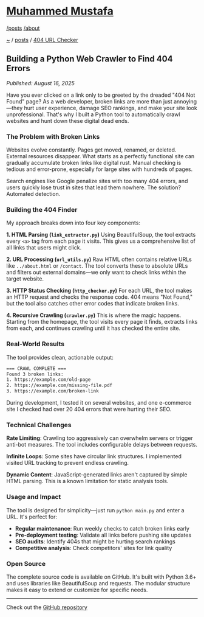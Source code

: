 # [Muhammed Mustafa](../README.md)

[/posts](/posts/README.md) [/about](/about/README.md)

[~](../README.md) / [posts](/posts/README.md) / [404 URL Checker](/posts/post1.md)

## Building a Python Web Crawler to Find 404 Errors


*Published: August 16, 2025*

Have you ever clicked on a link only to be greeted by the dreaded "404 Not Found" page? As a web developer, broken links are more than just annoying—they hurt user experience, damage SEO rankings, and make your site look unprofessional. That's why I built a Python tool to automatically crawl websites and hunt down these digital dead ends.

### The Problem with Broken Links

Websites evolve constantly. Pages get moved, renamed, or deleted. External resources disappear. What starts as a perfectly functional site can gradually accumulate broken links like digital rust. Manual checking is tedious and error-prone, especially for large sites with hundreds of pages.

Search engines like Google penalize sites with too many 404 errors, and users quickly lose trust in sites that lead them nowhere. The solution? Automated detection.

### Building the 404 Finder

My approach breaks down into four key components:

**1. HTML Parsing (`link_extractor.py`)**
Using BeautifulSoup, the tool extracts every `<a>` tag from each page it visits. This gives us a comprehensive list of all links that users might click.

**2. URL Processing (`url_utils.py`)**
Raw HTML often contains relative URLs like `../about.html` or `/contact`. The tool converts these to absolute URLs and filters out external domains—we only want to check links within the target website.

**3. HTTP Status Checking (`http_checker.py`)**
For each URL, the tool makes an HTTP request and checks the response code. 404 means "Not Found," but the tool also catches other error codes that indicate broken links.

**4. Recursive Crawling (`crawler.py`)**
This is where the magic happens. Starting from the homepage, the tool visits every page it finds, extracts links from each, and continues crawling until it has checked the entire site.

### Real-World Results

The tool provides clean, actionable output:

```bash
=== CRAWL COMPLETE ===
Found 3 broken links:
1. https://example.com/old-page 
2. https://example.com/missing-file.pdf 
3. https://example.com/broken-link 
```

During development, I tested it on several websites, and one e-commerce site I checked had over 20 404 errors that were hurting their SEO.

### Technical Challenges

**Rate Limiting**: Crawling too aggressively can overwhelm servers or trigger anti-bot measures. The tool includes configurable delays between requests.

**Infinite Loops**: Some sites have circular link structures. I implemented visited URL tracking to prevent endless crawling.

**Dynamic Content**: JavaScript-generated links aren't captured by simple HTML parsing. This is a known limitation for static analysis tools.

### Usage and Impact

The tool is designed for simplicity—just run `python main.py` and enter a URL. It's perfect for:

- **Regular maintenance**: Run weekly checks to catch broken links early
- **Pre-deployment testing**: Validate all links before pushing site updates
- **SEO audits**: Identify 404s that might be hurting search rankings
- **Competitive analysis**: Check competitors' sites for link quality


### Open Source

The complete source code is available on GitHub. It's built with Python 3.6+ and uses libraries like BeautifulSoup and requests. The modular structure makes it easy to extend or customize for specific needs.

---

Check out the [GitHub repository](https://github.com/muhamedmjw/404-URL-Checker)